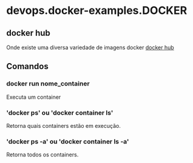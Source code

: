 # devops.docker-examples.DOCKER

## docker hub

Onde existe uma diversa variedade de imagens docker [docker hub](https://hub.docker.com/)

## Comandos

### docker run nome_container

Executa um container

### 'docker ps' ou 'docker container ls'

Retorna quais containers estão em execução.

### 'docker ps -a' ou 'docker container ls -a'

Retorna todos os containers.

### 